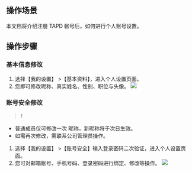 ## 操作场景
本文档将介绍注册 TAPD 帐号后，如何进行个人账号设置。

## 操作步骤
### 基本信息修改
1. 选择【我的设置】 >【基本资料】，进入个人设置页面。
2. 您即可修改昵称、真实姓名、性别、职位与头像。
![](https://main.qcloudimg.com/raw/1d1160a9f860d3b9832860555c32a81c.png)


### 账号安全修改
>!
- 普通成员仅可修改一次 昵称，新昵称将于次日生效。
- 如需再次修改，需联系公司管理员操作。

1. 选择【我的设置】 >【账号安全】输入登录密码二次验证，进入个人设置页面。
2. 您可对邮箱帐号、手机号码、登录密码进行绑定、修改等操作。
![](https://main.qcloudimg.com/raw/5b060436cdac60966d6c8105fb4f1b74.png)




